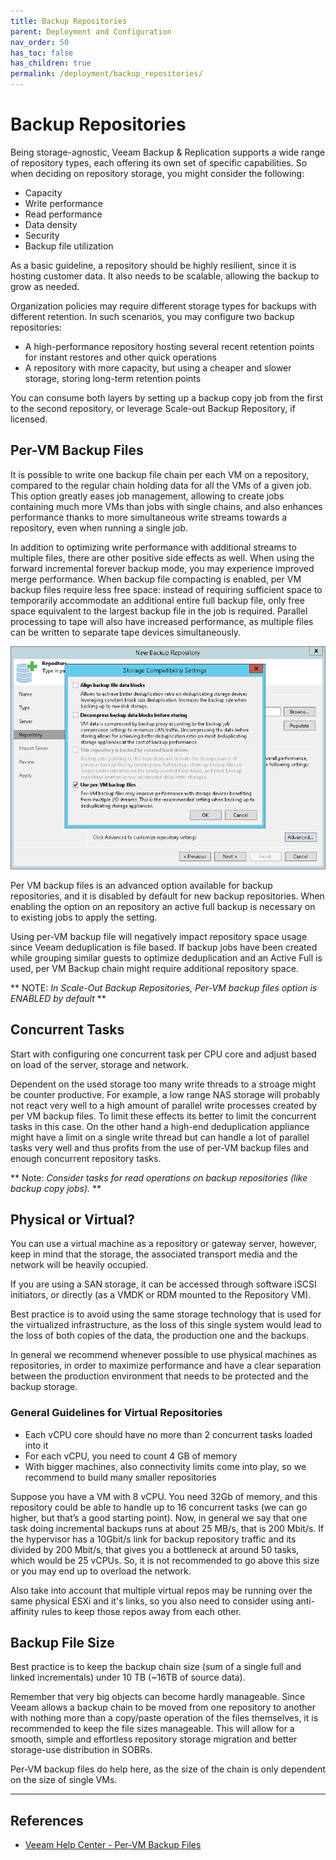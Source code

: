 ```yaml
---
title: Backup Repositories
parent: Deployment and Configuration
nav_order: 50
has_toc: false
has_children: true
permalink: /deployment/backup_repositories/
---
```


# Backup Repositories

Being storage-agnostic, Veeam Backup & Replication supports a wide range of repository types, each
offering its own set of specific capabilities. So when deciding on repository storage, you might
consider the following:

- Capacity
- Write performance
- Read performance
- Data density
- Security
- Backup file utilization

As a basic guideline, a repository should be highly resilient, since it is hosting customer data.
It also needs to be scalable, allowing the backup to grow as needed.

Organization policies may require different storage types for backups with different retention.
In such scenarios, you may configure two backup repositories:

- A high-performance repository hosting several recent retention points for instant restores and
  other quick operations
- A repository with more capacity, but using a cheaper and slower storage, storing long-term
  retention points

You can consume both layers by setting up a backup copy job from the first to the second repository,
or leverage Scale-out Backup Repository, if licensed.

## Per-VM Backup Files

It is possible to write one backup file chain per each VM on a repository, compared to the regular
chain holding data for all the VMs of a given job. This option greatly eases job management,
allowing to create jobs containing much more VMs than jobs with single chains, and also enhances
performance thanks to more simultaneous write streams towards a repository, even when running a
single job.

In addition to optimizing write performance with additional streams to multiple files, there are
other positive side effects as well. When using the forward incremental forever backup mode, you may
experience improved merge performance. When backup file compacting is enabled, per VM backup
files require less free space: instead of requiring sufficient space to temporarily accommodate an
additional entire full backup file, only free space equivalent to the largest backup file in the job
is required. Parallel processing to tape will also have increased performance, as multiple files can
be written to separate tape devices simultaneously.

![Per VM backup files](./media/per_vm_backup_files.png)

Per VM backup files is an advanced option available for backup repositories, and it is disabled by
default for new backup repositories. When enabling the option on an repository an active full backup
is necessary on to existing jobs to apply the setting.

Using per-VM backup file will negatively impact repository space usage since Veeam deduplication
is file based. If backup jobs have been created while grouping similar guests to optimize
deduplication and an Active Full is used, per VM Backup chain might require additional repository
space.

** NOTE: _In Scale-Out Backup Repositories, Per-VM backup files option is ENABLED by default_ **

## Concurrent Tasks
Start with configuring one concurrent task per CPU core and adjust based on load of the server, 
storage and network.

Dependent on the used storage too many write threads to a stroage might be counter productive. For
example, a low range NAS storage will probably not react very well to a high amount of parallel 
write processes created by per VM backup files. To limit these effects its better to limit the 
concurrent tasks in this case. On the other hand a high-end deduplication appliance might have a 
limit on a single write thread but can handle a lot of parallel tasks very well and thus profits 
from the use of per-VM backup files and enough concurrent repository tasks.

** Note: _Consider tasks for read operations on backup repositories (like backup copy jobs)._ **

## Physical or Virtual?

You can use a virtual machine as a repository or gateway server, however, keep in mind that the
storage, the associated transport media and the network will be heavily occupied.

If you are using a SAN storage, it can be accessed through software iSCSI initiators, or directly
(as a VMDK or RDM mounted to the Repository VM).

Best practice is to avoid using the same storage technology that is used for the virtualized
infrastructure, as the loss of this single system would lead to the loss of both copies of the data,
the production one and the backups.

In general we recommend whenever possible to use physical machines as repositories, in order to
maximize performance and have a clear separation between the production environment that needs to be
protected and the backup storage.

### General Guidelines for Virtual Repositories

- Each vCPU core should have no more than 2 concurrent tasks loaded into it
- For each vCPU, you need to count 4 GB of memory
- With bigger machines, also connectivity limits come into play, so we recommend to build many
  smaller repositories

Suppose you have a VM with 8 vCPU. You need 32Gb of memory, and this repository could be able to
handle up to 16 concurrent tasks (we can go higher, but that’s a good starting point). Now, in
general we say that one task doing incremental backups runs at about 25 MB/s, that is 200 Mbit/s.
If the hypervisor has a 10Gbit/s link for backup repository traffic and its divided by 200 Mbit/s,
that gives you a bottleneck at around 50 tasks, which would be 25 vCPUs. So, it is not recommended
to go above this size or you may end up to overload the network.

Also take into account that multiple virtual repos may be running over the same physical ESXi and
it's links, so you also need to consider using anti-affinity rules to keep those repos away from
each other.

## Backup File Size
Best practice is to keep the backup chain size (sum of a single full and linked incrementals) under 
10 TB (~16TB of source data).

Remember that very big objects can become hardly manageable. Since Veeam allows a backup chain to be
moved from one repository to another with nothing more than a copy/paste operation of the files 
themselves, it is recommended to keep the file sizes manageable. This will allow for a smooth, 
simple and effortless repository storage migration and better storage-use distribution in SOBRs.

Per-VM backup files do help here, as the size of the chain is only dependent on the size of single
VMs.

---

## References

- [Veeam Help Center - Per-VM Backup Files](https://helpcenter.veeam.com/docs/backup/vsphere/per_vm_backup_files.html)

